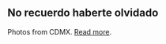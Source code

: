 ## No recuerdo haberte olvidado

Photos from CDMX. [Read more](http://www.lemony.space/no-recuerdo-haberte-olvidado).